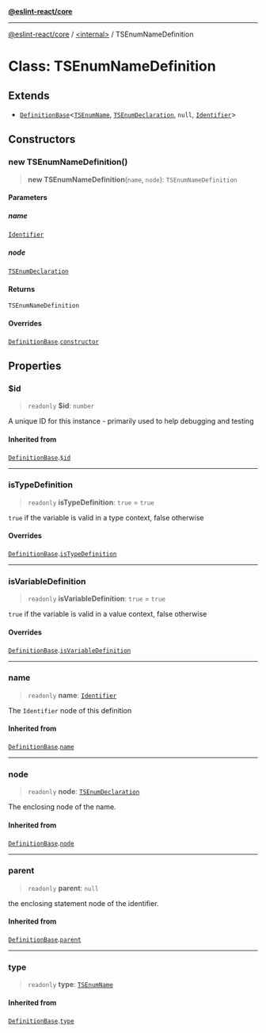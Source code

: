 [**@eslint-react/core**](../../README.md)

***

[@eslint-react/core](../../README.md) / [\<internal\>](../README.md) / TSEnumNameDefinition

# Class: TSEnumNameDefinition

## Extends

- [`DefinitionBase`](DefinitionBase.md)\<[`TSEnumName`](../README.md#tsenumname), [`TSEnumDeclaration`](../interfaces/TSEnumDeclaration.md), `null`, [`Identifier`](../interfaces/Identifier.md)\>

## Constructors

### new TSEnumNameDefinition()

> **new TSEnumNameDefinition**(`name`, `node`): `TSEnumNameDefinition`

#### Parameters

##### name

[`Identifier`](../interfaces/Identifier.md)

##### node

[`TSEnumDeclaration`](../interfaces/TSEnumDeclaration.md)

#### Returns

`TSEnumNameDefinition`

#### Overrides

[`DefinitionBase`](DefinitionBase.md).[`constructor`](DefinitionBase.md#constructor)

## Properties

### $id

> `readonly` **$id**: `number`

A unique ID for this instance - primarily used to help debugging and testing

#### Inherited from

[`DefinitionBase`](DefinitionBase.md).[`$id`](DefinitionBase.md#id)

***

### isTypeDefinition

> `readonly` **isTypeDefinition**: `true` = `true`

`true` if the variable is valid in a type context, false otherwise

#### Overrides

[`DefinitionBase`](DefinitionBase.md).[`isTypeDefinition`](DefinitionBase.md#istypedefinition)

***

### isVariableDefinition

> `readonly` **isVariableDefinition**: `true` = `true`

`true` if the variable is valid in a value context, false otherwise

#### Overrides

[`DefinitionBase`](DefinitionBase.md).[`isVariableDefinition`](DefinitionBase.md#isvariabledefinition)

***

### name

> `readonly` **name**: [`Identifier`](../interfaces/Identifier.md)

The `Identifier` node of this definition

#### Inherited from

[`DefinitionBase`](DefinitionBase.md).[`name`](DefinitionBase.md#name-1)

***

### node

> `readonly` **node**: [`TSEnumDeclaration`](../interfaces/TSEnumDeclaration.md)

The enclosing node of the name.

#### Inherited from

[`DefinitionBase`](DefinitionBase.md).[`node`](DefinitionBase.md#node-1)

***

### parent

> `readonly` **parent**: `null`

the enclosing statement node of the identifier.

#### Inherited from

[`DefinitionBase`](DefinitionBase.md).[`parent`](DefinitionBase.md#parent-1)

***

### type

> `readonly` **type**: [`TSEnumName`](../README.md#tsenumname)

#### Inherited from

[`DefinitionBase`](DefinitionBase.md).[`type`](DefinitionBase.md#type-1)

